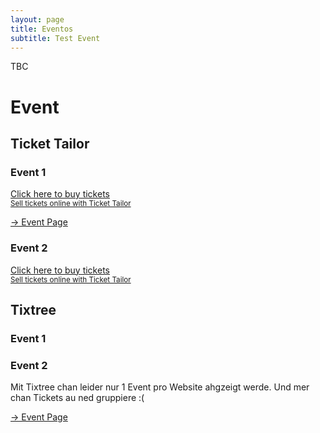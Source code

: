 ```yaml
---
layout: page
title: Eventos
subtitle: Test Event
---
```


TBC

# Event

## Ticket Tailor

### Event 1
<!-- Test Event -->
<div class="tt-widget"><div class="tt-widget-fallback"><p><a href="https://www.tickettailor.com/checkout/new-session/id/6190053/chk/60ef/?ref=website_widget&show_search_filter=true&show_date_filter=true&show_sort=true" target="_blank">Click here to buy tickets</a><br /><small><a href="https://www.tickettailor.com?rf=wdg_252091" class="tt-widget-powered">Sell tickets online with Ticket Tailor</a></small></p></div><script src="https://cdn.tickettailor.com/js/widgets/min/widget.js" data-url="https://www.tickettailor.com/checkout/new-session/id/6190053/chk/60ef/?ref=website_widget&show_search_filter=true&show_date_filter=true&show_sort=true" data-type="inline" data-inline-minimal="false" data-inline-show-logo="false" data-inline-bg-fill="true" data-inline-inherit-ref-from-url-param="" data-inline-ref="website_widget"></script></div>

[-> Event Page](https://www.tickettailor.com/events/sporti/1733227)

### Event 2
<!-- Invicto -->
<div class="tt-widget"><div class="tt-widget-fallback"><p><a href="https://www.tickettailor.com/checkout/new-session/id/6187828/chk/334e/?ref=website_widget&show_search_filter=true&show_date_filter=true&show_sort=true" target="_blank">Click here to buy tickets</a><br /><small><a href="https://www.tickettailor.com?rf=wdg_252091" class="tt-widget-powered">Sell tickets online with Ticket Tailor</a></small></p></div><script src="https://cdn.tickettailor.com/js/widgets/min/widget.js" data-url="https://www.tickettailor.com/checkout/new-session/id/6187828/chk/334e/?ref=website_widget&show_search_filter=true&show_date_filter=true&show_sort=true" data-type="inline" data-inline-minimal="false" data-inline-show-logo="false" data-inline-bg-fill="true" data-inline-inherit-ref-from-url-param="" data-inline-ref="website_widget"></script></div>

## Tixtree

### Event 1
<div id="tixtree-wrapper"><script id="tixtree-script" src="https://www.tixtree.com/widgets/tixtree.js" data-type="event" data-id="test-event-2025-433c84180238"></script></div>

### Event 2

Mit Tixtree chan leider nur 1 Event pro Website ahgzeigt werde. Und mer chan Tickets au ned gruppiere :(

[-> Event Page](https://www.tixtree.com/e/test-event-2025-433c84180238)
